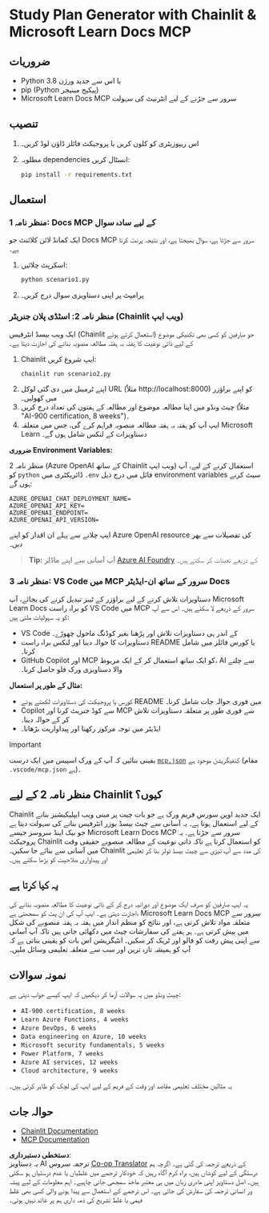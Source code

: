 <!--
CO_OP_TRANSLATOR_METADATA:
{
  "original_hash": "a05fb941810e539147fec53aaadbb6fd",
  "translation_date": "2025-07-14T06:36:57+00:00",
  "source_file": "09-CaseStudy/docs-mcp/solution/python/README.md",
  "language_code": "ur"
}
-->
# Study Plan Generator with Chainlit & Microsoft Learn Docs MCP

## ضروریات

- Python 3.8 یا اس سے جدید ورژن
- pip (Python پیکیج مینیجر)
- Microsoft Learn Docs MCP سرور سے جڑنے کے لیے انٹرنیٹ کی سہولت

## تنصیب

1. اس ریپوزیٹری کو کلون کریں یا پروجیکٹ فائلز ڈاؤن لوڈ کریں۔
2. مطلوبہ dependencies انسٹال کریں:

   ```bash
   pip install -r requirements.txt
   ```

## استعمال

### منظر نامہ 1: Docs MCP کے لیے سادہ سوال
ایک کمانڈ لائن کلائنٹ جو Docs MCP سرور سے جڑتا ہے، سوال بھیجتا ہے، اور نتیجہ پرنٹ کرتا ہے۔

1. اسکرپٹ چلائیں:
   ```bash
   python scenario1.py
   ```
2. پرامپٹ پر اپنی دستاویزی سوال درج کریں۔

### منظر نامہ 2: اسٹڈی پلان جنریٹر (Chainlit ویب ایپ)
ایک ویب بیسڈ انٹرفیس (Chainlit استعمال کرتے ہوئے) جو صارفین کو کسی بھی تکنیکی موضوع کے لیے ذاتی نوعیت کا ہفتہ بہ ہفتہ مطالعہ منصوبہ بنانے کی اجازت دیتا ہے۔

1. Chainlit ایپ شروع کریں:
   ```bash
   chainlit run scenario2.py
   ```
2. اپنے ٹرمینل میں دی گئی لوکل URL (مثلاً http://localhost:8000) کو اپنے براؤزر میں کھولیں۔
3. چیٹ ونڈو میں اپنا مطالعہ موضوع اور مطالعہ کے ہفتوں کی تعداد درج کریں (مثلاً "AI-900 certification, 8 weeks")۔
4. ایپ آپ کو ہفتہ بہ ہفتہ مطالعہ منصوبہ فراہم کرے گی، جس میں متعلقہ Microsoft Learn دستاویزات کے لنکس شامل ہوں گے۔

**ضروری Environment Variables:**

منظر نامہ 2 (Azure OpenAI کے ساتھ Chainlit ویب ایپ) استعمال کرنے کے لیے، آپ کو `python` ڈائریکٹری میں `.env` فائل میں درج ذیل environment variables سیٹ کرنے ہوں گے:

```
AZURE_OPENAI_CHAT_DEPLOYMENT_NAME=
AZURE_OPENAI_API_KEY=
AZURE_OPENAI_ENDPOINT=
AZURE_OPENAI_API_VERSION=
```

ایپ چلانے سے پہلے ان اقدار کو اپنے Azure OpenAI resource کی تفصیلات سے بھر دیں۔

> **Tip:** آپ آسانی سے اپنے ماڈلز [Azure AI Foundry](https://ai.azure.com/) کے ذریعے تعینات کر سکتے ہیں۔

### منظر نامہ 3: VS Code میں MCP سرور کے ساتھ ان-ایڈیٹر Docs

دستاویزات تلاش کرنے کے لیے براؤزر کے ٹیبز تبدیل کرنے کی بجائے، آپ Microsoft Learn Docs کو براہ راست VS Code میں MCP سرور کے ذریعے لا سکتے ہیں۔ اس سے آپ کو یہ سہولیات ملتی ہیں:
- VS Code کے اندر ہی دستاویزات تلاش اور پڑھنا بغیر کوڈنگ ماحول چھوڑے۔
- دستاویزات کا حوالہ دینا اور لنکس براہ راست README یا کورس فائلز میں شامل کرنا۔
- GitHub Copilot اور MCP کو ایک ساتھ استعمال کر کے ایک مربوط، AI سے چلنے والا دستاویزی ورک فلو حاصل کرنا۔

**مثال کے طور پر استعمال:**
- کورس یا پروجیکٹ کی دستاویزات لکھتے ہوئے README میں فوری حوالہ جات شامل کرنا۔
- Copilot سے کوڈ جنریٹ کرنا اور MCP سے فوری طور پر متعلقہ دستاویزات تلاش کر کے حوالہ دینا۔
- ایڈیٹر میں توجہ مرکوز رکھنا اور پیداواریت بڑھانا۔

> [!IMPORTANT]
> یقینی بنائیں کہ آپ کے ورک اسپیس میں ایک درست [`mcp.json`](../../../../../../09-CaseStudy/docs-mcp/solution/scenario3/mcp.json) کنفیگریشن موجود ہے (مقام `.vscode/mcp.json` ہے)۔

## منظر نامہ 2 کے لیے Chainlit کیوں؟

Chainlit ایک جدید اوپن سورس فریم ورک ہے جو بات چیت پر مبنی ویب ایپلیکیشنز بنانے کے لیے استعمال ہوتا ہے۔ یہ آسانی سے چیٹ بیسڈ یوزر انٹرفیس بنانے کی سہولت دیتا ہے جو بیک اینڈ سروسز جیسے Microsoft Learn Docs MCP سرور سے جڑتا ہے۔ یہ پروجیکٹ Chainlit کو استعمال کرتا ہے تاکہ ذاتی نوعیت کے مطالعہ منصوبے حقیقی وقت میں آسانی سے بنائے جا سکیں۔ Chainlit کی مدد سے آپ تیزی سے چیٹ بیسڈ ٹولز بنا کر تعلیمی اور پیداواری صلاحیت کو بڑھا سکتے ہیں۔

## یہ کیا کرتا ہے

یہ ایپ صارفین کو صرف ایک موضوع اور دورانیہ درج کر کے ذاتی نوعیت کا مطالعہ منصوبہ بنانے کی اجازت دیتی ہے۔ ایپ آپ کی ان پٹ کو سمجھتی ہے، Microsoft Learn Docs MCP سرور سے متعلقہ مواد تلاش کرتی ہے، اور نتائج کو منظم انداز میں ہفتہ بہ ہفتہ منصوبے کی شکل میں پیش کرتی ہے۔ ہر ہفتے کی سفارشات چیٹ میں دکھائی جاتی ہیں تاکہ آپ آسانی سے اپنی پیش رفت کو فالو اور ٹریک کر سکیں۔ انٹیگریشن اس بات کو یقینی بناتی ہے کہ آپ کو ہمیشہ تازہ ترین اور سب سے متعلقہ تعلیمی وسائل ملیں۔

## نمونہ سوالات

چیٹ ونڈو میں یہ سوالات آزما کر دیکھیں کہ ایپ کیسے جواب دیتی ہے:

- `AI-900 certification, 8 weeks`
- `Learn Azure Functions, 4 weeks`
- `Azure DevOps, 6 weeks`
- `Data engineering on Azure, 10 weeks`
- `Microsoft security fundamentals, 5 weeks`
- `Power Platform, 7 weeks`
- `Azure AI services, 12 weeks`
- `Cloud architecture, 9 weeks`

یہ مثالیں مختلف تعلیمی مقاصد اور وقت کے فریم کے لیے ایپ کی لچک کو ظاہر کرتی ہیں۔

## حوالہ جات

- [Chainlit Documentation](https://docs.chainlit.io/)
- [MCP Documentation](https://github.com/MicrosoftDocs/mcp)

**دستخطی دستبرداری**:  
یہ دستاویز AI ترجمہ سروس [Co-op Translator](https://github.com/Azure/co-op-translator) کے ذریعے ترجمہ کی گئی ہے۔ اگرچہ ہم درستگی کے لیے کوشاں ہیں، براہ کرم آگاہ رہیں کہ خودکار ترجمے میں غلطیاں یا عدم درستیاں ہو سکتی ہیں۔ اصل دستاویز اپنی مادری زبان میں ہی معتبر ماخذ سمجھی جانی چاہیے۔ اہم معلومات کے لیے پیشہ ور انسانی ترجمہ کی سفارش کی جاتی ہے۔ اس ترجمے کے استعمال سے پیدا ہونے والی کسی بھی غلط فہمی یا غلط تشریح کی ذمہ داری ہم پر عائد نہیں ہوتی۔